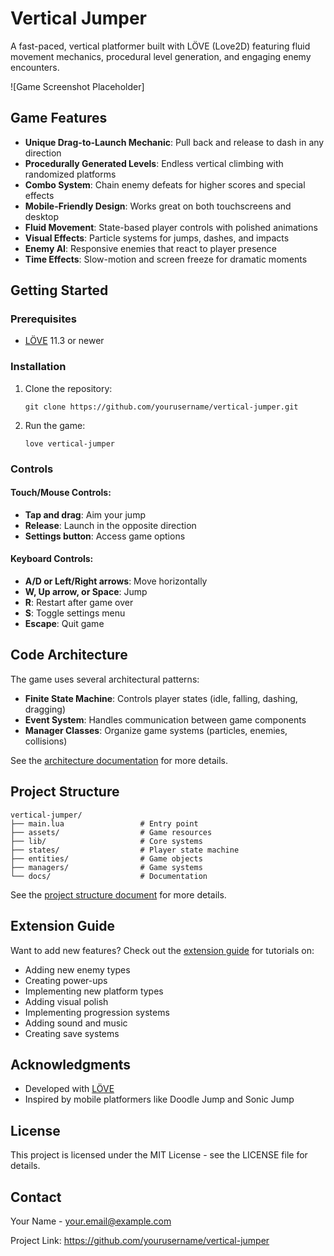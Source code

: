 # Vertical Jumper

A fast-paced, vertical platformer built with LÖVE (Love2D) featuring fluid movement mechanics, procedural level generation, and engaging enemy encounters.

![Game Screenshot Placeholder]

## Game Features

- **Unique Drag-to-Launch Mechanic**: Pull back and release to dash in any direction
- **Procedurally Generated Levels**: Endless vertical climbing with randomized platforms
- **Combo System**: Chain enemy defeats for higher scores and special effects
- **Mobile-Friendly Design**: Works great on both touchscreens and desktop
- **Fluid Movement**: State-based player controls with polished animations
- **Visual Effects**: Particle systems for jumps, dashes, and impacts
- **Enemy AI**: Responsive enemies that react to player presence
- **Time Effects**: Slow-motion and screen freeze for dramatic moments

## Getting Started

### Prerequisites

- [LÖVE](https://love2d.org/) 11.3 or newer

### Installation

1. Clone the repository:
   ```
   git clone https://github.com/yourusername/vertical-jumper.git
   ```

2. Run the game:
   ```
   love vertical-jumper
   ```

### Controls

#### Touch/Mouse Controls:
- **Tap and drag**: Aim your jump
- **Release**: Launch in the opposite direction
- **Settings button**: Access game options

#### Keyboard Controls:
- **A/D or Left/Right arrows**: Move horizontally
- **W, Up arrow, or Space**: Jump
- **R**: Restart after game over
- **S**: Toggle settings menu
- **Escape**: Quit game

## Code Architecture

The game uses several architectural patterns:

- **Finite State Machine**: Controls player states (idle, falling, dashing, dragging)
- **Event System**: Handles communication between game components
- **Manager Classes**: Organize game systems (particles, enemies, collisions)

See the [architecture documentation](docs/architecture.md) for more details.

## Project Structure

```
vertical-jumper/
├── main.lua                 # Entry point
├── assets/                  # Game resources
├── lib/                     # Core systems
├── states/                  # Player state machine
├── entities/                # Game objects
├── managers/                # Game systems
└── docs/                    # Documentation
```

See the [project structure document](docs/project-structure.md) for more details.

## Extension Guide

Want to add new features? Check out the [extension guide](docs/extending.md) for tutorials on:

- Adding new enemy types
- Creating power-ups
- Implementing new platform types
- Adding visual polish
- Implementing progression systems
- Adding sound and music
- Creating save systems

## Acknowledgments

- Developed with [LÖVE](https://love2d.org/)
- Inspired by mobile platformers like Doodle Jump and Sonic Jump

## License

This project is licensed under the MIT License - see the LICENSE file for details.

## Contact

Your Name - your.email@example.com

Project Link: https://github.com/yourusername/vertical-jumper
